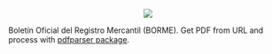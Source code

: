 <p align="center"><img src="https://laravel.com/assets/img/components/logo-laravel.svg"></p>

Boletín Oficial del Registro Mercantil (BORME). Get PDF from URL and process with [pdfparser package](https://github.com/smalot/pdfparser).

